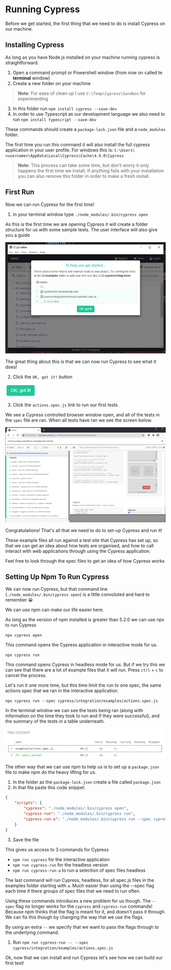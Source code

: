 # Running Cypress

Before we get started, the first thing that we need to do is install Cypress on our machine.

## Installing Cypress

As long as you have Node.js installed on your machine running cypress is straightforward.

1. Open a command prompt or Powershell window (from now on called te **terminal** window)
2. Create a new folder on your machine

> **Note**: For ease of clean up I use `C:\Temp\Cypress\Sandbox` for experimenting

3. In this folder run `npm install cypress --save-dev`
4. In order to use Typescript as our development language we also need to run `npm install typescript --save-dev`

These commands should create a `package-lock.json` file and a `node_modules` folder.

The first time you run this command it will also install the full cypress application in your user profile. For windows this is: `C:\Users\<username>\AppData\Local\Cypress\Cache\4.9.0\Cypress`

> **Note**: This process can take some time, but don't worry it only happens the first time we install. If anything fails with your installation you can also remove this folder in order to make a fresh install.

## First Run

Now we can run Cypress for the first time!

1. In your terminal window type `./node_modules/.bin/cypress open`

As this is the first time we are opening Cypress it will create a folder structure for us with some sample tests. The user interface will also give you a guide

![Cypress Getting Started Message](images/cypress-first-run.png)

The great thing about this is that we can now run Cypress to see what it does!

2. Click the `OK, got it!` button

![OK, Got It Button](images/ok-got-it.png)

3. Click the `actions.spec.js` link to run our first tests

We see a Cypress controlled browser window open, and all of the tests in the `spec` file are ran. When all tests have ran we see the screen below.

![Completed Tests](images/actions-spec-ran.png)

Congratulations! That's all that we need to do to set-up Cypress and run it!

These example files all run against a test site that Cypress has set up, so that we can get an idea about how tests are organised, and how to call interact with web applications through using the Cypress application.

Feel free to look through the spec files to get an idea of how Cypress works

## Setting Up Npm To Run Cypress

We can now run Cypress, but that command line (`./node_modules/.bin/cypress open`) is a little convoluted and hard to remember 😀

We can use npm can make our life easier here.

As long as the version of npm installed is greater than 5.2.0 we can use npx to run Cypress

`npx cypress open`

This command opens the Cypress application in interactive mode for us.

`npx cypress run`

This command opens Cypress in headless mode for us. But if we try this we can see that there are a lot of example files that it will run. Press `ctrl` + `c` to cancel the process.

Let's run it one more time, but this time limit the run to one spec, the same actions spec that we ran in the interactive application.

`npx cypress run --spec cypress/integration/examples/actions.spec.js`

In the terminal window we can see the tests being ran (along with information on the time they took to run and if they were successful), and the summary of the tests in a table underneath.

![Cypress Run Results Summary](images/cypress-run-summary.png)

The other way that we can use npm to help  us is to set up a `package.json` file to make npm do the heavy lifting for us.

1. In the folder as the `package-lock.json` create a file called `package.json`
2. In that file paste this code snippet:

``` json
{
    "scripts": {
        "cypress": "./node_modules/.bin/cypress open",
        "cypress-run": "./node_modules/.bin/cypress run",
        "cypress-run-a": "./node_modules/.bin/cypress run --spec cypress/integration/examples/a*.spec.js"
    }
}
```

3. Save the file

This gives us access to 3 commands for Cypress

* `npm run cypress` for the interactive application
* `npm run cypress-run` for the headless version
* `npm run cypress-run-a` to run a selection of spec files headless

The last command will run Cypress, headless, for all spec.js files in the examples folder starting with `a`. Much easier than using the --spec flag each time if there groups of spec files that we need to run often.

Using these commands introduces a new problem for us though. The `-- spec` flag no longer works for the `cypress` and `cypress-run` commands! Because npm thinks that the flag is meant for it, and doesn't pass it through. We can fix this though by changing the way that we use the flags.

By using 
an extra `--` we specify that we want to pass the flags through to the underlying command.

1. Run `npm run cypress-run -- --spec cypress/integration/examples/actions.spec.js`

Ok, now that we can install and run Cypress let's see how we can build our first test!
